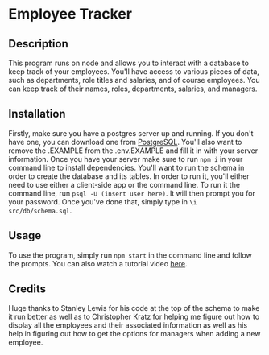 # Employee Tracker

## Description

This program runs on node and allows you to interact with a database to keep track of your employees. You'll have access to various pieces of data, such as departments, role titles and salaries, and of course employees. You can keep track of their names, roles, departments, salaries, and managers.

## Installation

Firstly, make sure you have a postgres server up and running. If you don't have one, you can download one from [PostgreSQL](https://www.postgresql.org/download).
You'll also want to remove the .EXAMPLE from the .env.EXAMPLE and fill it in with your server information.
Once you have your server make sure to run `npm i` in your command line to install dependencies.
You'll want to run the schema in order to create the database and its tables. In order to run it, you'll either need to use either a client-side app or the command line.
To run it the command line, run `psql -U (insert user here)`. It will then prompt you for your password. Once you've done that, simply type in `\i src/db/schema.sql`.

## Usage

To use the program, simply run `npm start` in the command line and follow the prompts. You can also watch a tutorial video [here](https://drive.google.com/file/d/1G5FyZhOX89Zowj0Y9g5dcyZVvoiKBiiJ/view?usp=sharing).

## Credits

Huge thanks to Stanley Lewis for his code at the top of the schema to make it run better as well as to Christopher Kratz for helping me figure out how to display all the employees and their associated information as well as his help in figuring out how to get the options for managers when adding a new employee.